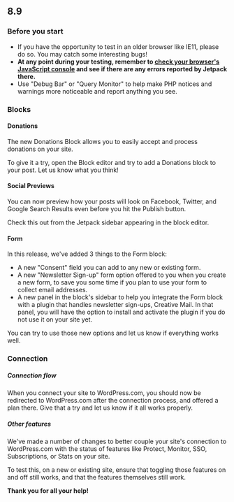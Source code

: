## 8.9

### Before you start

- If you have the opportunity to test in an older browser like IE11, please do so. You may catch some interesting bugs!
- **At any point during your testing, remember to [check your browser's JavaScript console](https://codex.wordpress.org/Using_Your_Browser_to_Diagnose_JavaScript_Errors#Step_3:_Diagnosis) and see if there are any errors reported by Jetpack there.**
- Use "Debug Bar" or "Query Monitor" to help make PHP notices and warnings more noticeable and report anything you see.

### Blocks

#### Donations

The new Donations Block allows you to easily accept and process donations on your site.

To give it a try, open the Block editor and try to add a Donations block to your post. Let us know what you think!

#### Social Previews

You can now preview how your posts will look on Facebook, Twitter, and Google Search Results even before you hit the Publish button.

Check this out from the Jetpack sidebar appearing in the block editor.

#### Form

In this release, we've added 3 things to the Form block:
- A new "Consent" field you can add to any new or existing form.
- A new "Newsletter Sign-up" form option offered to you when you create a new form, to save you some time if you plan to use your form to collect email addresses.
- A new panel in the block's sidebar to help you integrate the Form block with a plugin that handles newsletter sign-ups, Creative Mail. In that panel, you will have the option to install and activate the plugin if you do not use it on your site yet.

You can try to use those new options and let us know if everything works well.

### Connection

##### Connection flow

When you connect your site to WordPress.com, you should now be redirected to WordPress.com after the connection process, and offered a plan there. Give that a try and let us know if it all works properly.

##### Other features

We've made a number of changes to better couple your site's connection to WordPress.com with the status of features like Protect, Monitor, SSO, Subscriptions, or Stats on your site.

To test this, on a new or existing site, ensure that toggling those features on and off still works, and that the features themselves still work.

**Thank you for all your help!**
